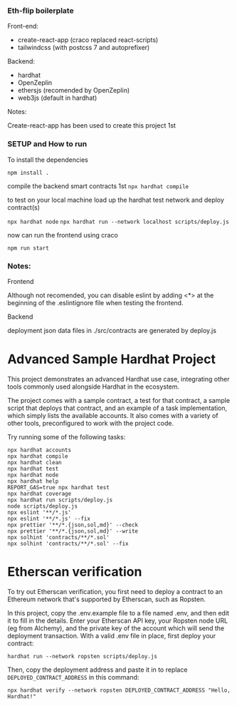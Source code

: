 ### Eth-flip boilerplate 

Front-end:
- create-react-app (craco replaced react-scripts)
- tailwindcss (with postcss 7 and autoprefixer)

Backend:
- hardhat 
- OpenZeplin 
- ethersjs (recomended by OpenZeplin)
- web3js (default in hardhat)

Notes:

Create-react-app has been used to create this project 1st

### SETUP and How to run

To install the dependencies 

`npm install .  ` 

compile the backend smart contracts 1st 
`npx hardhat compile`

to test on your local machine load up the hardhat test network
and deploy contract(s)

`npx hardhat node`
`npx hardhat run --network localhost scripts/deploy.js`

now can run the frontend using craco 

`npm run start`

### Notes:

Frontend

Although not recomended, you can disable eslint by adding <*> at the beginning of the 
.eslintignore file when testing the frontend.  

Backend

deployment json data files in ./src/contracts are generated by deploy.js 


# Advanced Sample Hardhat Project

This project demonstrates an advanced Hardhat use case, integrating other tools commonly used alongside Hardhat in the ecosystem.

The project comes with a sample contract, a test for that contract, a sample script that deploys that contract, and an example of a task implementation, which simply lists the available accounts. It also comes with a variety of other tools, preconfigured to work with the project code.

Try running some of the following tasks:

```shell
npx hardhat accounts
npx hardhat compile
npx hardhat clean
npx hardhat test
npx hardhat node
npx hardhat help
REPORT_GAS=true npx hardhat test
npx hardhat coverage
npx hardhat run scripts/deploy.js
node scripts/deploy.js
npx eslint '**/*.js'
npx eslint '**/*.js' --fix
npx prettier '**/*.{json,sol,md}' --check
npx prettier '**/*.{json,sol,md}' --write
npx solhint 'contracts/**/*.sol'
npx solhint 'contracts/**/*.sol' --fix
```

# Etherscan verification

To try out Etherscan verification, you first need to deploy a contract to an Ethereum network that's supported by Etherscan, such as Ropsten.

In this project, copy the .env.example file to a file named .env, and then edit it to fill in the details. Enter your Etherscan API key, your Ropsten node URL (eg from Alchemy), and the private key of the account which will send the deployment transaction. With a valid .env file in place, first deploy your contract:

```shell
hardhat run --network ropsten scripts/deploy.js
```

Then, copy the deployment address and paste it in to replace `DEPLOYED_CONTRACT_ADDRESS` in this command:

```shell
npx hardhat verify --network ropsten DEPLOYED_CONTRACT_ADDRESS "Hello, Hardhat!"
```
